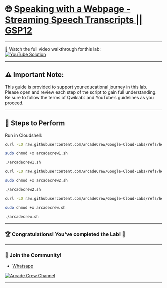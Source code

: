 # 🌐 [Speaking with a Webpage - Streaming Speech Transcripts || GSP12](https://www.cloudskillsboost.google/focuses/676?parent=catalog)

--- 

🎥 Watch the full video walkthrough for this lab:  
[![YouTube Solution](https://img.shields.io/badge/YouTube-Watch%20Solution-red?style=flat&logo=youtube)](https://www.youtube.com/watch?v=wjSrI-UHmM8)

---
## ⚠️ **Important Note:**
This guide is provided to support your educational journey in this lab. Please open and review each step of the script to gain full understanding. Be sure to follow the terms of Qwiklabs and YouTube’s guidelines as you proceed.

---

## 🚀 Steps to Perform

Run in Cloudshell:  

```bash
curl -LO raw.githubusercontent.com/ArcadeCrew/Google-Cloud-Labs/refs/heads/main/Speaking%20with%20a%20Webpage%20-%20Streaming%20Speech%20Transcripts/arcadecrew1.sh

sudo chmod +x arcadecrew1.sh

./arcadecrew1.sh
```
```bash
curl -LO raw.githubusercontent.com/ArcadeCrew/Google-Cloud-Labs/refs/heads/main/Speaking%20with%20a%20Webpage%20-%20Streaming%20Speech%20Transcripts/arcadecrew2.sh

sudo chmod +x arcadecrew2.sh

./arcadecrew2.sh
```
```bash
curl -LO raw.githubusercontent.com/ArcadeCrew/Google-Cloud-Labs/refs/heads/main/Speaking%20with%20a%20Webpage%20-%20Streaming%20Speech%20Transcripts/arcadecrew.sh

sudo chmod +x arcadecrew.sh

./arcadecrew.sh
```
---

### 🏆 Congratulations! You've completed the Lab! 🎉

---

### 🤝 Join the Community!

- [Whatsapp](https://chat.whatsapp.com/KkNEauOhBQXHdVcmqIlv9F)  

[![Arcade Crew Channel](https://img.shields.io/badge/YouTube-Arcade%20Crew-red?style=flat&logo=youtube)](https://www.youtube.com/@Arcade61432?sub_confirmation=1)

---
